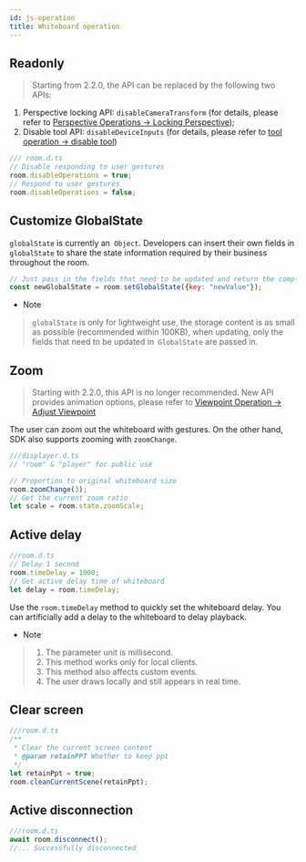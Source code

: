 ```yaml
---
id: js-operation
title: Whiteboard operation
---
```


## Readonly<span class="anchor" id="disableOperations">

> Starting from 2.2.0, the API can be replaced by the following two APIs:  
1. Perspective locking API: `disableCameraTransform` (for details, please refer to [Perspective Operations -> Locking Perspective](./view.md#disableCameraTransform));
2. Disable tool API: `disableDeviceInputs` (for details, please refer to [tool operation -> disable tool](./tools.md#disableDeviceInputs))

```JavaScript
/// room.d.ts
// Disable responding to user gestures
room.disableOperations = true;
// Respond to user gestures
room.disableOperations = false;
```

## Customize GlobalState

`globalState` is currently an` Object`. Developers can insert their own fields in `globalState` to share the state information required by their business throughout the room.

```js
// Just pass in the fields that need to be updated and return the complete new GlobalState
const newGlobalState = room.setGlobalState({key: "newValue"});
```

* Note

> `globalState` is only for lightweight use, the storage content is as small as possible (recommended within 100KB), when updating, only the fields that need to be updated in` GlobalState` are passed in.

## Zoom

> Starting with 2.2.0, this API is no longer recommended. New API provides animation options, please refer to [Viewpoint Operation -> Adjust Viewpoint](./view.md#moveCamera)

The user can zoom out the whiteboard with gestures.
On the other hand, SDK also supports zooming with `zoomChange`.

```javascript
///displayer.d.ts
// "room" & "player" for public use

// Proportion to original whiteboard size
room.zoomChange(3);
// Get the current zoom ratio
let scale = room.state.zoomScale;
```

## Active delay

```JavaScript
//room.d.ts
// Delay 1 second
room.timeDelay = 1000;
// Get active delay time of whiteboard
let delay = room.timeDelay;
```

Use the `room.timeDelay` method to quickly set the whiteboard delay. You can artificially add a delay to the whiteboard to delay playback.

* Note

> 1. The parameter unit is millisecond.
> 2. This method works only for local clients.
> 3. This method also affects custom events.
> 4. The user draws locally and still appears in real time.

## Clear screen

```js
///room.d.ts
/**
 * Clear the current screen content
 * @param retainPPT Whether to keep ppt
 */
let retainPpt = true;
room.cleanCurrentScene(retainPpt);
```

## Active disconnection

```js
///room.d.ts
await room.disconnect();
//... Successfully disconnected
```
